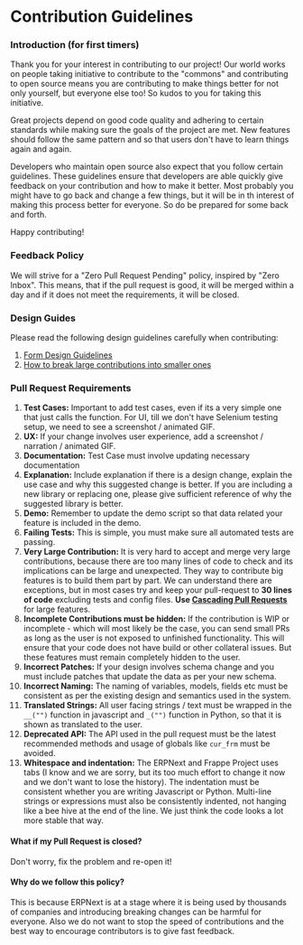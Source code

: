 # Contribution Guidelines

### Introduction (for first timers)

Thank you for your interest in contributing to our project! Our world works on people taking initiative to contribute to the "commons" and contributing to open source means you are contributing to make things better for not only yourself, but everyone else too! So kudos to you for taking this initiative.

Great projects depend on good code quality and adhering to certain standards while making sure the goals of the project are met. New features should follow the same pattern and so that users don't have to learn things again and again.

Developers who maintain open source also expect that you follow certain guidelines. These guidelines ensure that developers are able quickly give feedback on your contribution and how to make it better. Most probably you might have to go back and change a few things, but it will be in th interest of making this process better for everyone. So do be prepared for some back and forth.

Happy contributing!

### Feedback Policy

We will strive for a "Zero Pull Request Pending" policy, inspired by "Zero Inbox". This means, that if the pull request is good, it will be merged within a day and if it does not meet the requirements, it will be closed.

### Design Guides

Please read the following design guidelines carefully when contributing:

1. [Form Design Guidelines](https://github.com/frappe/erpnext/wiki/Form-Design-Guidelines)
1. [How to break large contributions into smaller ones](https://github.com/frappe/erpnext/wiki/Cascading-Pull-Requests)

### Pull Request Requirements

1. **Test Cases:** Important to add test cases, even if its a very simple one that just calls the function. For UI, till we don't have Selenium testing setup, we need to see a screenshot / animated GIF.
1. **UX:** If your change involves user experience, add a screenshot / narration / animated GIF.
1. **Documentation:** Test Case must involve updating necessary documentation
1. **Explanation:** Include explanation if there is a design change, explain the use case and why this suggested change is better. If you are including a new library or replacing one, please give sufficient reference of why the suggested library is better.
1. **Demo:** Remember to update the demo script so that data related your feature is included in the demo.
1. **Failing Tests:** This is simple, you must make sure all automated tests are passing.
1. **Very Large Contribution:** It is very hard to accept and merge very large contributions, because there are too many lines of code to check and its implications can be large and unexpected. They way to contribute big features is to build them part by part. We can understand there are exceptions, but in most cases try and keep your pull-request to **30 lines of code** excluding tests and config files. **Use [Cascading Pull Requests](https://github.com/frappe/erpnext/wiki/Cascading-Pull-Requests)** for large features.
1. **Incomplete Contributions must be hidden:** If the contribution is WIP or incomplete - which will most likely be the case, you can send small PRs as long as the user is not exposed to unfinished functionality. This will ensure that your code does not have build or other collateral issues. But these features must remain completely hidden to the user.
1. **Incorrect Patches:** If your design involves schema change and you must include patches that update the data as per your new schema.
1. **Incorrect Naming:** The naming of variables, models, fields etc must be consistent as per the existing design and semantics used in the system.
1. **Translated Strings:** All user facing strings / text must be wrapped in the `__("")` function in javascript and `_("")` function in Python, so that it is shown as translated to the user.
1. **Deprecated API:** The API used in the pull request must be the latest recommended methods and usage of globals like `cur_frm` must be avoided.
1. **Whitespace and indentation:** The ERPNext and Frappe Project uses tabs (I know and we are sorry, but its too much effort to change it now and we don't want to lose the history). The indentation must be consistent whether you are writing Javascript or Python. Multi-line strings or expressions must also be consistently indented, not hanging like a bee hive at the end of the line. We just think the code looks a lot more stable that way.

#### What if my Pull Request is closed?

Don't worry, fix the problem and re-open it!

#### Why do we follow this policy?

This is because ERPNext is at a stage where it is being used by thousands of companies and introducing breaking changes can be harmful for everyone. Also we do not want to stop the speed of contributions and the best way to encourage contributors is to give fast feedback.